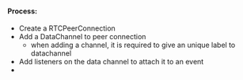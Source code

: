 
















#### Process:
- Create a RTCPeerConnection
- Add a DataChannel to peer connection
  - when adding a channel, it is required to give an unique label to datachannel
- Add listeners on the data channel to attach it to an event
- 